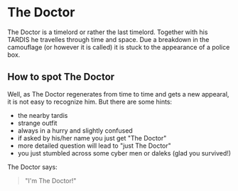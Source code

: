# The Doctor
The Doctor is a timelord or rather the last timelord. Together with his TARDIS he travelles through time and space. Due a breakdown in the camouflage (or however it is called) it is stuck to the appearance of a police box. 

## How to spot The Doctor
Well, as The Doctor regenerates from time to time and gets a new appearal, it is not easy to recognize him. But there are some hints:
* the nearby tardis
* strange outfit
* always in a hurry and slightly confused
* if asked by his/her name you just get "The Doctor"
* more detailed question will lead to "just The Doctor"
* you just stumbled across some cyber men or daleks (glad you survived!)

The Doctor says:
> "I'm The Doctor!"

